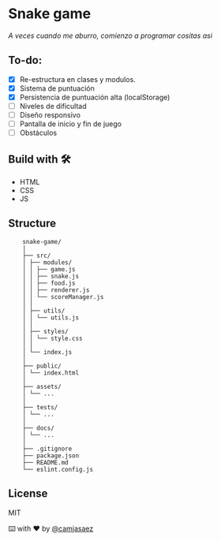 # Snake game

_A veces cuando me aburro, comienzo a programar cositas asi_

## To-do:

- [x] Re-estructura en clases y modulos.
- [x] Sistema de puntuación
- [x] Persistencia de puntuación alta (localStorage)
- [ ] Niveles de dificultad
- [ ] Diseño responsivo
- [ ] Pantalla de inicio y fin de juego
- [ ] Obstáculos

## Build with 🛠️

- HTML
- CSS
- JS

## Structure

```
    snake-game/
    │
    ├── src/
    │ ├── modules/
    │ │ ├── game.js
    │ │ ├── snake.js
    │ │ ├── food.js
    │ │ ├── renderer.js
    │ │ └── scoreManager.js
    │ │
    │ ├── utils/
    │ │ └── utils.js
    │ │
    │ ├── styles/
    │ │ └── style.css
    │ │
    │ └── index.js
    │
    ├── public/
    │ └── index.html
    │
    ├── assets/
    │ └── ...
    │
    ├── tests/
    │ └── ...
    │
    ├── docs/
    │ └── ...
    │
    ├── .gitignore
    ├── package.json
    ├── README.md
    └── eslint.config.js
```

## License

MIT

⌨️ with ❤️ by [@camjasaez](https://github.com/camjasaez)
